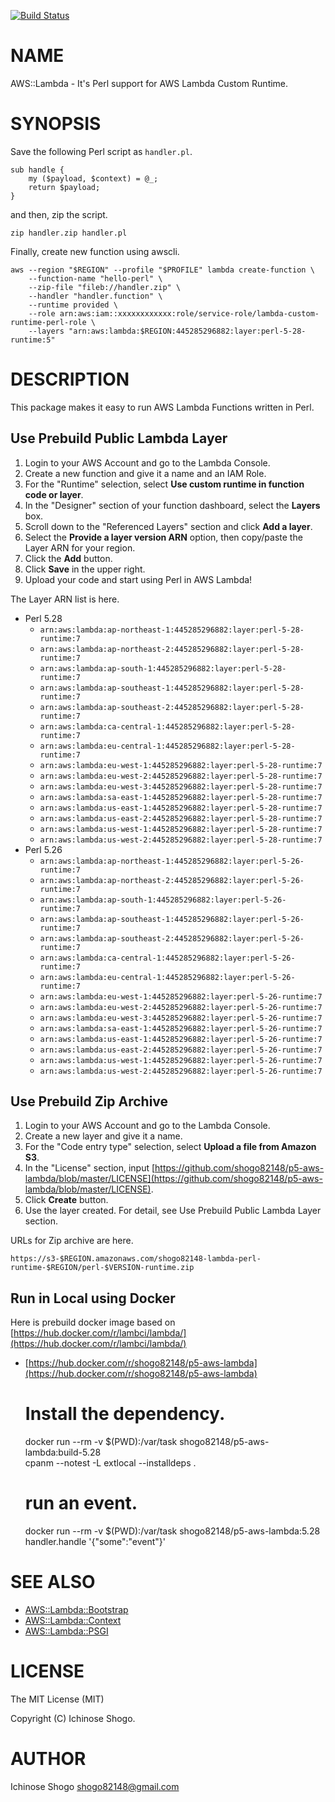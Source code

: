 [![Build Status](https://travis-ci.com/shogo82148/p5-aws-lambda.svg?branch=master)](https://travis-ci.com/shogo82148/p5-aws-lambda)
# NAME

AWS::Lambda - It's Perl support for AWS Lambda Custom Runtime.

# SYNOPSIS

Save the following Perl script as `handler.pl`.

    sub handle {
        my ($payload, $context) = @_;
        return $payload;
    }

and then, zip the script.

    zip handler.zip handler.pl

Finally, create new function using awscli.

    aws --region "$REGION" --profile "$PROFILE" lambda create-function \
        --function-name "hello-perl" \
        --zip-file "fileb://handler.zip" \
        --handler "handler.function" \
        --runtime provided \
        --role arn:aws:iam::xxxxxxxxxxxx:role/service-role/lambda-custom-runtime-perl-role \
        --layers "arn:aws:lambda:$REGION:445285296882:layer:perl-5-28-runtime:5"

# DESCRIPTION

This package makes it easy to run AWS Lambda Functions written in Perl.

## Use Prebuild Public Lambda Layer

1. Login to your AWS Account and go to the Lambda Console.
2. Create a new function and give it a name and an IAM Role.
3. For the "Runtime" selection, select **Use custom runtime in function code or layer**.
4. In the "Designer" section of your function dashboard, select the **Layers** box.
5. Scroll down to the "Referenced Layers" section and click **Add a layer**.
6. Select the **Provide a layer version ARN** option, then copy/paste the Layer ARN for your region.
7. Click the **Add** button.
8. Click **Save** in the upper right.
9. Upload your code and start using Perl in AWS Lambda!

The Layer ARN list is here.

- Perl 5.28
    - `arn:aws:lambda:ap-northeast-1:445285296882:layer:perl-5-28-runtime:7`
    - `arn:aws:lambda:ap-northeast-2:445285296882:layer:perl-5-28-runtime:7`
    - `arn:aws:lambda:ap-south-1:445285296882:layer:perl-5-28-runtime:7`
    - `arn:aws:lambda:ap-southeast-1:445285296882:layer:perl-5-28-runtime:7`
    - `arn:aws:lambda:ap-southeast-2:445285296882:layer:perl-5-28-runtime:7`
    - `arn:aws:lambda:ca-central-1:445285296882:layer:perl-5-28-runtime:7`
    - `arn:aws:lambda:eu-central-1:445285296882:layer:perl-5-28-runtime:7`
    - `arn:aws:lambda:eu-west-1:445285296882:layer:perl-5-28-runtime:7`
    - `arn:aws:lambda:eu-west-2:445285296882:layer:perl-5-28-runtime:7`
    - `arn:aws:lambda:eu-west-3:445285296882:layer:perl-5-28-runtime:7`
    - `arn:aws:lambda:sa-east-1:445285296882:layer:perl-5-28-runtime:7`
    - `arn:aws:lambda:us-east-1:445285296882:layer:perl-5-28-runtime:7`
    - `arn:aws:lambda:us-east-2:445285296882:layer:perl-5-28-runtime:7`
    - `arn:aws:lambda:us-west-1:445285296882:layer:perl-5-28-runtime:7`
    - `arn:aws:lambda:us-west-2:445285296882:layer:perl-5-28-runtime:7`
- Perl 5.26
    - `arn:aws:lambda:ap-northeast-1:445285296882:layer:perl-5-26-runtime:7`
    - `arn:aws:lambda:ap-northeast-2:445285296882:layer:perl-5-26-runtime:7`
    - `arn:aws:lambda:ap-south-1:445285296882:layer:perl-5-26-runtime:7`
    - `arn:aws:lambda:ap-southeast-1:445285296882:layer:perl-5-26-runtime:7`
    - `arn:aws:lambda:ap-southeast-2:445285296882:layer:perl-5-26-runtime:7`
    - `arn:aws:lambda:ca-central-1:445285296882:layer:perl-5-26-runtime:7`
    - `arn:aws:lambda:eu-central-1:445285296882:layer:perl-5-26-runtime:7`
    - `arn:aws:lambda:eu-west-1:445285296882:layer:perl-5-26-runtime:7`
    - `arn:aws:lambda:eu-west-2:445285296882:layer:perl-5-26-runtime:7`
    - `arn:aws:lambda:eu-west-3:445285296882:layer:perl-5-26-runtime:7`
    - `arn:aws:lambda:sa-east-1:445285296882:layer:perl-5-26-runtime:7`
    - `arn:aws:lambda:us-east-1:445285296882:layer:perl-5-26-runtime:7`
    - `arn:aws:lambda:us-east-2:445285296882:layer:perl-5-26-runtime:7`
    - `arn:aws:lambda:us-west-1:445285296882:layer:perl-5-26-runtime:7`
    - `arn:aws:lambda:us-west-2:445285296882:layer:perl-5-26-runtime:7`

## Use Prebuild Zip Archive

1. Login to your AWS Account and go to the Lambda Console.
2. Create a new layer and give it a name.
3. For the "Code entry type" selection, select **Upload a file from Amazon S3**.
4. In the "License" section, input [https://github.com/shogo82148/p5-aws-lambda/blob/master/LICENSE](https://github.com/shogo82148/p5-aws-lambda/blob/master/LICENSE).
5. Click **Create** button.
6. Use the layer created. For detail, see Use Prebuild Public Lambda Layer section.

URLs for Zip archive are here.

`https://s3-$REGION.amazonaws.com/shogo82148-lambda-perl-runtime-$REGION/perl-$VERSION-runtime.zip`

## Run in Local using Docker

Here is prebuild docker image based on [https://hub.docker.com/r/lambci/lambda/](https://hub.docker.com/r/lambci/lambda/)

- [https://hub.docker.com/r/shogo82148/p5-aws-lambda](https://hub.docker.com/r/shogo82148/p5-aws-lambda)

    # Install the dependency.
    docker run --rm -v $(PWD):/var/task shogo82148/p5-aws-lambda:build-5.28 \
        cpanm --notest -L extlocal --installdeps .

    # run an event.
    docker run --rm -v $(PWD):/var/task shogo82148/p5-aws-lambda:5.28 \
        handler.handle '{"some":"event"}'

# SEE ALSO

- [AWS::Lambda::Bootstrap](https://metacpan.org/pod/AWS::Lambda::Bootstrap)
- [AWS::Lambda::Context](https://metacpan.org/pod/AWS::Lambda::Context)
- [AWS::Lambda::PSGI](https://metacpan.org/pod/AWS::Lambda::PSGI)

# LICENSE

The MIT License (MIT)

Copyright (C) Ichinose Shogo.

# AUTHOR

Ichinose Shogo <shogo82148@gmail.com>
